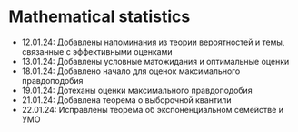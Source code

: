 # Mathematical statistics

- 12.01.24: Добавлены напоминания из теории вероятностей и темы, связанные с эффективными оценками
- 13.01.24: Добавлены условные матожидания и оптимальные оценки
- 18.01.24: Добавлено начало для оценок максимального правдоподобия
- 19.01.24: Дотеханы оценки максимального правдоподобия
- 21.01.24: Добавлена теорема о выборочной квантили
- 22.01.24: Исправлены теорема об экспоненциальном семействе и УМО

